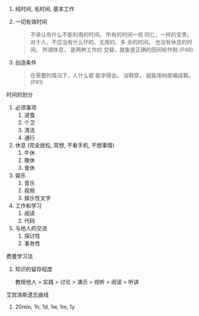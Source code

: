 1. 纯时间, 毛时间, 基本工作

2. 一切有效时间

   > 不承认有什么不能利用的时间。 所有的时间一视 同仁，一样的宝贵。对于人，不应当有什么坏的、无用的、多 余的时间。 也没有休息的时间。 所谓休息， 是两种工作的 交替，就象是正确的田间轮作制  (P46)

3. 创造条件

   > 在需要的情况下，人什么都 能学得会。 没鞋穿， 就能用树皮编成鞋。(P81)



时间的划分

1. 必须事项
   1. 进食
   2. 个卫
   3. 清洁
   4. 通行
2. 休息 (完全放松, 冥想, 不看手机, 不想事情)
   1. 午休
   2. 晚休
   3. 普休
3. 娱乐
   1. 音乐
   2. 视频
   3. 娱乐性文字
4. 工作和学习
   1. 阅读
   2. 代码
5. 与他人的交流
   1. 探讨性
   2. 事务性



费曼学习法

1. 知识的留存程度

   教授他人 > 实践 > 讨论 > 演示 > 视听 > 阅读 > 听讲

艾宾浩斯遗忘曲线

1. 20min, 1h, 1d, 1w, 1m, 1y